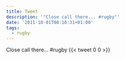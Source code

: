 ```yaml
---
title: Tweet
description: '"Close call there... #rugby"'
date: '2011-10-01T08:10:31+01:00'
tags:
  - rugby
---
```

Close call there... #rugby
      {{< tweet 0 0 >}}
    
